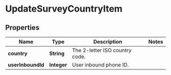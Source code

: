 
# UpdateSurveyCountryItem

## Properties
Name | Type | Description | Notes
------------ | ------------- | ------------- | -------------
**country** | **String** | The 2-letter ISO country code. | 
**userInboundId** | **Integer** | User inbound phone ID. | 



